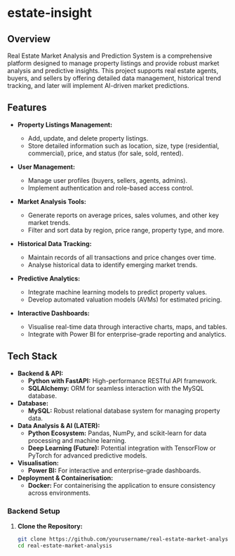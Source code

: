 # estate-insight


## Overview
Real Estate Market Analysis and Prediction System is a comprehensive platform designed to manage property listings and provide robust market analysis and predictive insights. This project supports real estate agents, buyers, and sellers by offering detailed data management, historical trend tracking, and later will implement AI-driven market predictions.

## Features
- **Property Listings Management:**
  - Add, update, and delete property listings.
  - Store detailed information such as location, size, type (residential, commercial), price, and status (for sale, sold, rented).

- **User Management:**
  - Manage user profiles (buyers, sellers, agents, admins).
  - Implement authentication and role-based access control.

- **Market Analysis Tools:**
  - Generate reports on average prices, sales volumes, and other key market trends.
  - Filter and sort data by region, price range, property type, and more.

- **Historical Data Tracking:**
  - Maintain records of all transactions and price changes over time.
  - Analyse historical data to identify emerging market trends.

- **Predictive Analytics:**
  - Integrate machine learning models to predict property values.
  - Develop automated valuation models (AVMs) for estimated pricing.

- **Interactive Dashboards:**
  - Visualise real-time data through interactive charts, maps, and tables.
  - Integrate with Power BI for enterprise-grade reporting and analytics.

## Tech Stack
- **Backend & API:**
  - **Python with FastAPI:** High-performance RESTful API framework.
  - **SQLAlchemy:** ORM for seamless interaction with the MySQL database.
- **Database:**
  - **MySQL:** Robust relational database system for managing property data.
- **Data Analysis & AI (LATER):**
  - **Python Ecosystem:** Pandas, NumPy, and scikit-learn for data processing and machine learning.
  - **Deep Learning (Future):** Potential integration with TensorFlow or PyTorch for advanced predictive models.
- **Visualisation:**
  - **Power BI:** For interactive and enterprise-grade dashboards.
- **Deployment & Containerisation:**
  - **Docker:** For containerising the application to ensure consistency across environments.

### Backend Setup
1. **Clone the Repository:**
   ```bash
   git clone https://github.com/yourusername/real-estate-market-analysis.git
   cd real-estate-market-analysis